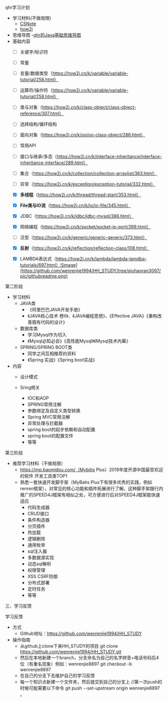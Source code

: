 qhr学习计划
- 学习材料(不做局限)
  - [CSNote](https://github.com/CyC2018/CS-Notes/blob/master/notes/Java%20%E5%9F%BA%E7%A1%80.md "CSNote")
  - [how2j](https://how2j.cn/)
- 思维导图
  -[qhr的Java基础思维导图](/输入输出流/java基础.md.pdf)
- 基础内容  
  - [ ] 关键字/标识符
  - [ ] 常量
  - [ ] 变量/数据类型（https://how2j.cn/k/variable/variable-tutorial/258.html）
  - [ ] 运算符/操作符（https://how2j.cn/k/variable/variable-tutorial/258.html）
  - [ ] 类与对象（https://how2j.cn/k/class-object/class-object-reference/307.html）
  - [ ] 选择结构/循环结构
  - [ ] 面向对象（https://how2j.cn/k/oo/oo-class-object/286.html）
  - [ ] 常用API
  - [ ] 接口与继承/多态（https://how2j.cn/k/interface-inheritance/interface-inheritance-interface/289.html）
  - [ ] 集合（https://how2j.cn/k/collection/collection-arraylist/363.html）
  - [ ] 异常（https://how2j.cn/k/exception/exception-tutorial/332.html）
  - [x] **多线程**（https://how2j.cn/k/thread/thread-start/353.html）
  - [x] **File类与IO流**（https://how2j.cn/k/io/io-file/345.html）
  - [x] JDBC（https://how2j.cn/k/jdbc/jdbc-mysql/386.html）
  - [x] 网络编程（https://how2j.cn/k/socket/socket-ip-port/399.html）
  - [ ] 泛型（https://how2j.cn/k/generic/generic-generic/373.html）
  - [x] **反射**（https://how2j.cn/k/reflection/reflection-class/108.html）
  - [x] LAMBDA表达式（https://how2j.cn/k/lambda/lambda-lamdba-tutorials/697.html）![image](https://github.com/wenrenjie1994/HH_STUDY/tree/qiuhaoran3097/pic/githubreadme.png)
  

第二阶段

- 学习材料
  - JAVA类
    - 《阿里巴巴JAVA开发手册》
    - 《JAVA核心技术 卷II》、《JAVA编程思想》、《Effective JAVA》《重构改善既有代码的设计》
  - 数据库类
    - 学习Mysql作为切入
    - 《Mysql必知必会》《高性能Mysql》《Mysql技术内幕》
  - SPRING/SPRING BOOT类
    - 同学之间互相推荐的资料
    - 《Spring 实战》《Spring boot实战》
- 内容
  - 设计模式
    
  - Sring相关
    - IOC和AOP
    - SPRING常用注解
    - 参数绑定及自定义类型转换
    - Spring MVC常用注解
    - 异常处理与拦截器
    - spring boot的起步依赖和自动配置
    - spring boot的配置文件
    - 等等

第三阶段

- 推荐学习材料（不做局限）
  - https://mp.baomidou.com/（Mybitis Plus）2019年度开源中国最受欢迎的软件 开发工具类TOP1
  - 熟悉一套快速开发脚手架（MyBatis Plus下有很多优秀的实践，例如renren框架），对常见的核心功能和插件拓展进行了解。这种脚手架跟行内推广的SPEED4J框架有相似之处，可方便进行后对SPEED4J框架能快速适应
    - 代码生成器
    - CRUD接口
    - 条件构造器
    - 分页插件
    - 热加载
    - 逻辑删除
    - 通用枚举
    - sql注入器
    - 多数据源实现
    - 动态sql解析
    - 权限管理
    - XSS CSRF防御
    - 分布式部署
    - 定时任务
    - 等等

三、学习反馈

学习反馈

- 方式
  - Github地址：https://github.com/wenrenjie1994/HH_STUDY
- 操作指南
  - 从github上clone下来HH_STUDY的项目
        git clone https://github.com/wenrenjie1994/HH_STUDY.git
  - 然后在本地新建一个branch，分支命名为自己的名字拼音+电话号码后4位（有重名现象）例如：wenrenjie8897
        git checkout -b wenrenjie8897
  - 在自己的分支下去维护自己的学习反馈
  - 每一个知识点新建一个文件夹，然后提交到自己的分支上
        //第一次push的时候可能需要以下命令
        git push --set-upstream origin wenrenjie8897
。
    


